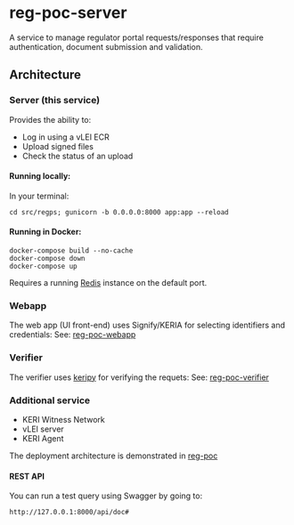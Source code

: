 # reg-poc-server
A service to manage regulator portal requests/responses that require authentication, document submission and validation. 

## Architecture

### Server (this service)
Provides the ability to:
* Log in using a vLEI ECR
* Upload signed files
* Check the status of an upload

#### Running locally:
In your terminal:

```
cd src/regps; gunicorn -b 0.0.0.0:8000 app:app --reload
```

#### Running in Docker:
```
docker-compose build --no-cache
docker-compose down
docker-compose up
```

Requires a running [Redis](https://redis.io/) instance on the default port. 

### Webapp
The web app (UI front-end) uses Signify/KERIA for selecting identifiers and credentials:
See: [reg-poc-webapp](https://github.com/GLEIF-IT/reg-poc-webapp)

### Verifier
The verifier uses [keripy](https://github.com/WebOfTRust/keripy) for verifying the requets:
See: [reg-poc-verifier](https://github.com/GLEIF-IT/reg-poc-verifier)

### Additional service
* KERI Witness Network
* vLEI server
* KERI Agent

The deployment architecture is demonstrated in [reg-poc](https://github.com/GLEIF-IT/reg-poc)

#### REST API
 You can run a test query using Swagger by going to:
 ```
 http://127.0.0.1:8000/api/doc#
 ```

